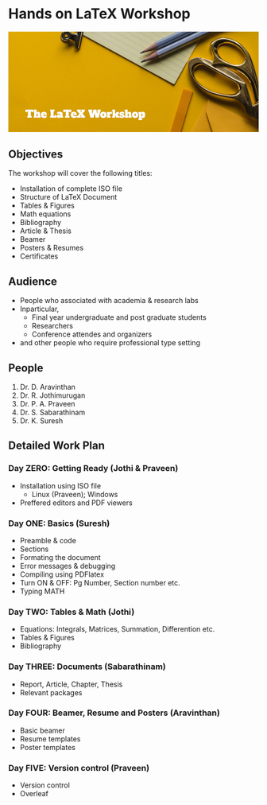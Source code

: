 # Hands on LaTeX Workshop

![](header.jpg)

## Objectives

The workshop will cover the following titles:

* Installation of complete ISO file
* Structure of LaTeX Document
* Tables & Figures
* Math equations
* Bibliography
* Article & Thesis
* Beamer
* Posters & Resumes
* Certificates

## Audience

* People who associated with academia & research labs
* Inparticular,
  * Final year undergraduate and post graduate students
  * Researchers
  * Conference attendes and organizers
* and other people who require professional type setting

## People

1. Dr. D. Aravinthan
2. Dr. R. Jothimurugan
3. Dr. P. A. Praveen
4. Dr. S. Sabarathinam
5. Dr. K. Suresh

## Detailed Work Plan

### Day ZERO: Getting Ready  (Jothi & Praveen)

* Installation using ISO file 
  * Linux (Praveen); Windows
* Preffered editors and PDF viewers

### Day ONE: Basics (Suresh)

* Preamble & code
* Sections
* Formating the document
* Error messages & debugging
* Compiling using PDFlatex
* Turn ON & OFF: Pg Number, Section number etc.
* Typing MATH

### Day TWO: Tables & Math (Jothi)

* Equations: Integrals, Matrices, Summation, Differention etc.
* Tables & Figures
* Bibliography

### Day THREE: Documents (Sabarathinam)

* Report, Article, Chapter, Thesis
* Relevant packages

### Day FOUR: Beamer, Resume and Posters (Aravinthan)

* Basic beamer
* Resume templates
* Poster templates

### Day FIVE: Version control (Praveen)

* Version control
* Overleaf
